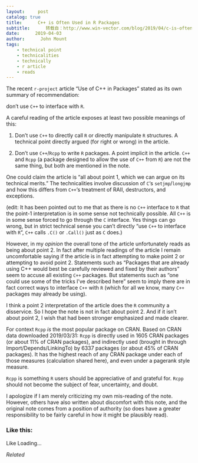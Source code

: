 ```yaml
---
layout:     post
catalog: true
title:      C++ is Often Used in R Packages
subtitle:      转载自：http://www.win-vector.com/blog/2019/04/c-is-often-used-in-r-packages/
date:      2019-04-03
author:      John Mount
tags:
    - technical point
    - technicalities
    - technically
    - r article
    - reads
---
```


The recent `r-project` article “Use of C++ in Packages” stated as its own summary of recommendation:

> 
don’t use `C++` to interface with `R`.


A careful reading of the article exposes at least two possible meanings of this:

1. Don’t use `C++` to directly call `R` or directly manipulate `R` structures. A technical point directly argued (for right or wrong) in the article.

1. Don’t use `C++`/`Rcpp` to write `R` packages. A point implicit in the article. `C++` and `Rcpp` (a package designed to allow the use of `C++` from `R`) are not the same thing, but both are mentioned in the note.


One could claim the article is “all about point 1, which we can argue on its technical merits.” The technicalities involve discussion of `C`‘s `setjmp`/`longjmp` and how this differs from `C++`‘s treatment of RAII, destructors, and exceptions.

(edit: It has been pointed out to me that as there is no `C++` interface to `R` that the point-1 interpretation is in some sense not technically possible. All `C++` is in some sense forced to go through the `C` interface. Yes things can go wrong, but in strict technical sense you can’t directly “use `C++` to interface with `R`“, `C++` calls `.C()` or `.Call()` just as `C` does.)

However, in my *opinion* the overall tone of the article unfortunately reads as being about point 2. In fact after multiple readings of the article I remain uncomfortable saying if the article is in fact attempting to make point 2 or attempting to avoid point 2. Statements such as “Packages that are already using C++ would best be carefully reviewed and fixed by their authors” seem to accuse all existing `C++` packages. But statements such as “one could use some of the tricks I’ve described here” seem to imply there are in fact correct ways to interface `C++` with `R` (which for all we know, many `C++` packages may already be using).

I think a point 2 interpretation of the article does the `R` community a disservice. So I hope the note is not in fact about point 2. And if it isn’t about point 2, I wish that had been stronger emphasized and made clearer.

For context `Rcpp` *is* the most popular package on CRAN. Based on CRAN data downloaded 2019/03/31: `Rcpp` is directly used in 1605 CRAN packages (or about 11% of CRAN packages), and indirectly used (brought in through Import/Depends/LinkingTo) by 6337 packages (or about 45% of CRAN packages). It has the highest reach of any CRAN package under each of those measures (calculation shared here), and even under a pagerank style measure.

`Rcpp` is something `R` users should be appreciative of and grateful for. `Rcpp` should not become the subject of fear, uncertainty, and doubt.

I apologize if I am merely criticizing my own mis-reading of the note. However, others have also written about discomfort with this note, and the original note comes from a position of authority (so does have a greater responsibility to be fairly careful in how it might be plausibly read).

### Like this:

Like Loading...


*Related*

